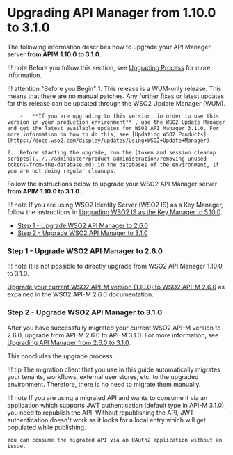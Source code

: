 # Upgrading API Manager from 1.10.0 to 3.1.0

The following information describes how to upgrade your API Manager server **from APIM 1.10.0 to 3.1.0**.

!!! note
    Before you follow this section, see [Upgrading Process](../upgrading-wso2-api-manager/upgrading-process.md) for more information.

!!! attention "Before you Begin"
    1.  This release is a WUM-only release. This means that there are no manual patches. Any further fixes or latest updates for this release can be updated through the WSO2 Update Manager (WUM).

        -   **If you are upgrading to this version, in order to use this version in your production environment** , use the WSO2 Update Manager and get the latest available updates for WSO2 API Manager 3.1.0. For more information on how to do this, see [Updating WSO2 Products](https://docs.wso2.com/display/updates/Using+WSO2+Update+Manager).

    2.  Before starting the upgrade, run the [token and session cleanup scripts](../../administer/product-administration/removing-unused-tokens-from-the-database.md) in the databases of the environment, if you are not doing regular cleanups.

Follow the instructions below to upgrade your WSO2 API Manager server **from APIM 1.10.0 to 3.1.0** .

!!! note
    If you are using WSO2 Identity Server (WSO2 IS) as a Key Manager, follow the instructions in [Upgrading WSO2 IS as the Key Manager to 5.10.0](../upgrading-wso2-is-as-key-manager/upgrading-from-is-km-510-to-590.md).

-   [Step 1 - Upgrade WSO2 API Manager to 2.6.0](#step-1-upgrade-wso2-api-manager-to-260)
-   [Step 2 - Upgrade WSO2 API Manager to 3.1.0](#step-2-upgrade-wso2-api-manager-to-300)

### Step 1 - Upgrade WSO2 API Manager to 2.6.0

!!! note
    It is not possible to directly upgrade from WSO2 API Manager 1.10.0 to 3.1.0.

[Upgrade your current WSO2 API-M version (1.10.0) to WSO2 API-M 2.6.0](https://docs.wso2.com/display/AM260/Upgrading+from+the+Previous+Release#110) as expained in the WSO2 API-M 2.6.0 documentation.

### Step 2 - Upgrade WSO2 API Manager to 3.1.0

After you have successfully migrated your current WSO2 API-M version to 2.6.0, upgrade from API-M 2.6.0 to API-M 3.1.0. For more information, see [Upgrading API Manager from 2.6.0 to 3.1.0](../upgrading-wso2-api-manager/upgrading-from-260-to-300.md).

This concludes the upgrade process.

!!! tip
    The migration client that you use in this guide automatically migrates your tenants, workflows, external user stores, etc. to the upgraded environment. Therefore, there is no need to migrate them manually.

!!! note
    If you are using a migrated API and wants to consume it via an application which supports JWT authentication (default type in API-M 3.1.0), you need to republish the API. Without republishing the API, JWT authentication doesn't work as it looks for a local entry which will get populated while publishing.

    You can consume the migrated API via an OAuth2 application without an issue.
